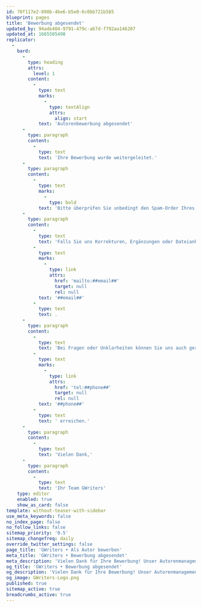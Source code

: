 ```yaml
---
id: 70f117e2-898b-4be6-b5e0-6c0bb721b585
blueprint: pages
title: 'Bewerbung abgesendet'
updated_by: 94ade404-9791-479c-a67d-f792aa146207
updated_at: 1665505498
replicator:
  -
    bard:
      -
        type: heading
        attrs:
          level: 1
        content:
          -
            type: text
            marks:
              -
                type: textAlign
                attrs:
                  align: start
            text: 'Autorenbewerbung abgesendet'
      -
        type: paragraph
        content:
          -
            type: text
            text: 'Ihre Bewerbung wurde weitergeleitet.'
      -
        type: paragraph
        content:
          -
            type: text
            marks:
              -
                type: bold
            text: 'Bitte überprüfen Sie unbedingt den Spam-Order Ihres E-Mail-Postfachs, falls Sie innerhalb unserer Geschäftszeiten noch keine Nachricht von uns innerhalb von 48 Stunden erhalten haben.'
      -
        type: paragraph
        content:
          -
            type: text
            text: 'Falls Sie uns Korrekturen, Ergänzungen oder Dateianhänge zusenden möchten, senden Sie diese bitte einfach per E-Mail an '
          -
            type: text
            marks:
              -
                type: link
                attrs:
                  href: 'mailto:##email##'
                  target: null
                  rel: null
            text: '##email##'
          -
            type: text
            text: .
      -
        type: paragraph
        content:
          -
            type: text
            text: 'Bei Fragen oder Unklarheiten können Sie uns auch gern von Montag bis Freitag, 9:00-18:00 Uhr telefonisch unter der Rufnummer '
          -
            type: text
            marks:
              -
                type: link
                attrs:
                  href: 'tel:##phone##'
                  target: null
                  rel: null
            text: '##phone##'
          -
            type: text
            text: ' erreichen.'
      -
        type: paragraph
        content:
          -
            type: text
            text: 'Vielen Dank,'
      -
        type: paragraph
        content:
          -
            type: text
            text: 'Ihr Team GWriters'
    type: editor
    enabled: true
    show_as_card: false
template: without-teaser-with-sidebar
use_meta_keywords: false
no_index_page: false
no_follow_links: false
sitemap_priority: '0.5'
sitemap_changefreq: daily
override_twitter_settings: false
page_title: 'GWriters • Als Autor bewerben'
meta_title: 'GWriters • Bewerbung abgesendet'
meta_description: 'Vielen Dank für Ihre Bewerbung! Unser Autorenmanagement wird sich in kürzester Zeit mit Ihnen in Verbindung setzen.'
og_title: 'GWriters • Bewerbung abgesendet'
og_description: 'Vielen Dank für Ihre Bewerbung! Unser Autorenmanagement wird sich in kürzester Zeit mit Ihnen in Verbindung setzen.'
og_image: GWriters-Logo.png
published: true
sitemap_active: true
breadcrumbs_active: true
---
```

